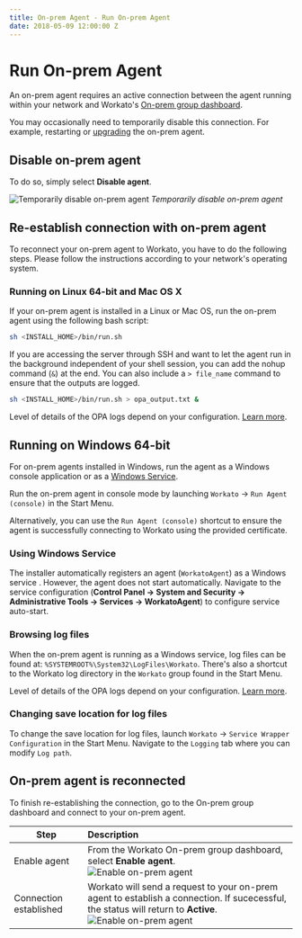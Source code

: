 ```yaml
---
title: On-prem Agent - Run On-prem Agent
date: 2018-05-09 12:00:00 Z
---
```


# Run On-prem Agent
An on-prem agent requires an active connection between the agent running within your network and Workato's [On-prem group dashboard](https://workato.com/on_prem_groups/).

You may occasionally need to temporarily disable this connection. For example, restarting or [upgrading](/on-prem/agents/upgrade.md) the on-prem agent.

## Disable on-prem agent
To do so, simply select **Disable agent**.

![Temporarily disable on-prem agent](~@img/on-prem/toggle-opa-off.png)
*Temporarily disable on-prem agent*

## Re-establish connection with on-prem agent
To reconnect your on-prem agent to Workato, you have to do the following steps. Please follow the instructions according to your network's operating system.

### Running on Linux 64-bit and Mac OS X
If your on-prem agent is installed in a Linux or Mac OS, run the on-prem agent using the following bash script:

```bash
sh <INSTALL_HOME>/bin/run.sh
```

If you are accessing the server through SSH and want to let the agent run in the background independent of your shell session, you can add the nohup command (`&`) at the end. You can also include a `> file_name` command to ensure that the outputs are logged.

```bash
sh <INSTALL_HOME>/bin/run.sh > opa_output.txt &
```

Level of details of the OPA logs depend on your configuration. [Learn more](/on-prem/agents/logging.md).

## Running on Windows 64-bit
For on-prem agents installed in Windows, run the agent as a Windows console application or as a [Windows Service](#using-windows-service).

Run the on-prem agent in console mode by launching `Workato` &rarr; `Run Agent (console)` in the Start Menu.

Alternatively, you can use the `Run Agent (console)` shortcut to ensure the agent is successfully connecting to Workato using the provided certificate.

### Using Windows Service
The installer automatically registers an agent (`WorkatoAgent`) as a Windows service . However, the agent does not start automatically. Navigate to the service configuration (**Control Panel → System and Security → Administrative Tools → Services → WorkatoAgent**) to configure service auto-start.

### Browsing log files
When the on-prem agent is running as a Windows service, log files can be found at: `%SYSTEMROOT%\System32\LogFiles\Workato`. There's also a shortcut to the Workato log directory in the `Workato` group found in the Start Menu. 

Level of details of the OPA logs depend on your configuration. [Learn more](/on-prem/agents/logging.md).

### Changing save location for log files 
To change the save location for log files, launch `Workato` &rarr; `Service Wrapper Configuration` in the Start Menu. Navigate to the `Logging` tab where you can modify `Log path`.  

## On-prem agent is reconnected
To finish re-establishing the connection, go to the On-prem group dashboard and connect to your on-prem agent.

| Step       | Description |
| ---------- | :---------- |
| Enable agent | From the Workato On-prem group dashboard, select **Enable agent**.<br>![Enable on-prem agent](~@img/on-prem/toggle-opa-on.png) |
| Connection established | Workato will send a request to your on-prem agent to establish a connection. If sucecessful, the status will return to **Active**.<br>![Enable on-prem agent](~@img/on-prem/opa-connected.png) |
